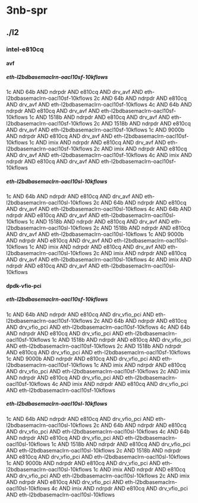 # 3nb-spr
## ./l2
### intel-e810cq
#### avf
##### eth-l2bdbasemaclrn-oacl10sf-10kflows
1c AND 64b AND ndrpdr AND e810cq AND drv_avf AND eth-l2bdbasemaclrn-oacl10sf-10kflows
2c AND 64b AND ndrpdr AND e810cq AND drv_avf AND eth-l2bdbasemaclrn-oacl10sf-10kflows
4c AND 64b AND ndrpdr AND e810cq AND drv_avf AND eth-l2bdbasemaclrn-oacl10sf-10kflows
1c AND 1518b AND ndrpdr AND e810cq AND drv_avf AND eth-l2bdbasemaclrn-oacl10sf-10kflows
2c AND 1518b AND ndrpdr AND e810cq AND drv_avf AND eth-l2bdbasemaclrn-oacl10sf-10kflows
1c AND 9000b AND ndrpdr AND e810cq AND drv_avf AND eth-l2bdbasemaclrn-oacl10sf-10kflows
1c AND imix AND ndrpdr AND e810cq AND drv_avf AND eth-l2bdbasemaclrn-oacl10sf-10kflows
2c AND imix AND ndrpdr AND e810cq AND drv_avf AND eth-l2bdbasemaclrn-oacl10sf-10kflows
4c AND imix AND ndrpdr AND e810cq AND drv_avf AND eth-l2bdbasemaclrn-oacl10sf-10kflows
##### eth-l2bdbasemaclrn-oacl10sl-10kflows
1c AND 64b AND ndrpdr AND e810cq AND drv_avf AND eth-l2bdbasemaclrn-oacl10sl-10kflows
2c AND 64b AND ndrpdr AND e810cq AND drv_avf AND eth-l2bdbasemaclrn-oacl10sl-10kflows
4c AND 64b AND ndrpdr AND e810cq AND drv_avf AND eth-l2bdbasemaclrn-oacl10sl-10kflows
1c AND 1518b AND ndrpdr AND e810cq AND drv_avf AND eth-l2bdbasemaclrn-oacl10sl-10kflows
2c AND 1518b AND ndrpdr AND e810cq AND drv_avf AND eth-l2bdbasemaclrn-oacl10sl-10kflows
1c AND 9000b AND ndrpdr AND e810cq AND drv_avf AND eth-l2bdbasemaclrn-oacl10sl-10kflows
1c AND imix AND ndrpdr AND e810cq AND drv_avf AND eth-l2bdbasemaclrn-oacl10sl-10kflows
2c AND imix AND ndrpdr AND e810cq AND drv_avf AND eth-l2bdbasemaclrn-oacl10sl-10kflows
4c AND imix AND ndrpdr AND e810cq AND drv_avf AND eth-l2bdbasemaclrn-oacl10sl-10kflows
#### dpdk-vfio-pci
##### eth-l2bdbasemaclrn-oacl10sf-10kflows
1c AND 64b AND ndrpdr AND e810cq AND drv_vfio_pci AND eth-l2bdbasemaclrn-oacl10sf-10kflows
2c AND 64b AND ndrpdr AND e810cq AND drv_vfio_pci AND eth-l2bdbasemaclrn-oacl10sf-10kflows
4c AND 64b AND ndrpdr AND e810cq AND drv_vfio_pci AND eth-l2bdbasemaclrn-oacl10sf-10kflows
1c AND 1518b AND ndrpdr AND e810cq AND drv_vfio_pci AND eth-l2bdbasemaclrn-oacl10sf-10kflows
2c AND 1518b AND ndrpdr AND e810cq AND drv_vfio_pci AND eth-l2bdbasemaclrn-oacl10sf-10kflows
1c AND 9000b AND ndrpdr AND e810cq AND drv_vfio_pci AND eth-l2bdbasemaclrn-oacl10sf-10kflows
1c AND imix AND ndrpdr AND e810cq AND drv_vfio_pci AND eth-l2bdbasemaclrn-oacl10sf-10kflows
2c AND imix AND ndrpdr AND e810cq AND drv_vfio_pci AND eth-l2bdbasemaclrn-oacl10sf-10kflows
4c AND imix AND ndrpdr AND e810cq AND drv_vfio_pci AND eth-l2bdbasemaclrn-oacl10sf-10kflows
##### eth-l2bdbasemaclrn-oacl10sl-10kflows
1c AND 64b AND ndrpdr AND e810cq AND drv_vfio_pci AND eth-l2bdbasemaclrn-oacl10sl-10kflows
2c AND 64b AND ndrpdr AND e810cq AND drv_vfio_pci AND eth-l2bdbasemaclrn-oacl10sl-10kflows
4c AND 64b AND ndrpdr AND e810cq AND drv_vfio_pci AND eth-l2bdbasemaclrn-oacl10sl-10kflows
1c AND 1518b AND ndrpdr AND e810cq AND drv_vfio_pci AND eth-l2bdbasemaclrn-oacl10sl-10kflows
2c AND 1518b AND ndrpdr AND e810cq AND drv_vfio_pci AND eth-l2bdbasemaclrn-oacl10sl-10kflows
1c AND 9000b AND ndrpdr AND e810cq AND drv_vfio_pci AND eth-l2bdbasemaclrn-oacl10sl-10kflows
1c AND imix AND ndrpdr AND e810cq AND drv_vfio_pci AND eth-l2bdbasemaclrn-oacl10sl-10kflows
2c AND imix AND ndrpdr AND e810cq AND drv_vfio_pci AND eth-l2bdbasemaclrn-oacl10sl-10kflows
4c AND imix AND ndrpdr AND e810cq AND drv_vfio_pci AND eth-l2bdbasemaclrn-oacl10sl-10kflows
